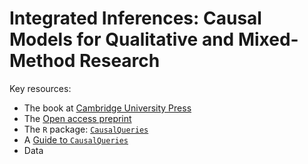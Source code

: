# Integrated Inferences: Causal Models for Qualitative and Mixed-Method Research

Key resources:

* The book at [Cambridge University Press](https://www.cambridge.org/core/books/integrated-inferences/45B07964AD4718A74CDE3E35A31F26FA)
* The [Open access preprint](https://integrated-inferences.github.io/book/)
* The `R` package: [`CausalQueries`](https://integrated-inferences.github.io/CausalQueries/)
* A [Guide to `CausalQueries`](https://integrated-inferences.github.io/guide/)
* Data






